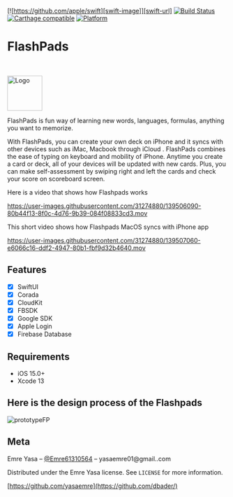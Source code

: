 
[![https://github.com/apple/swift][swift-image]][swift-url]
[![Build Status][travis-image]][travis-url]
[![Carthage compatible](https://img.shields.io/badge/Carthage-compatible-4BC51D.svg?style=flat)](https://github.com/Carthage/Carthage)
[![Platform](https://img.shields.io/cocoapods/p/LFAlertController.svg?style=flat)](http://cocoapods.org/pods/LFAlertController)


# FlashPads
<br />
<p>
  <a href="https://github.com/alexanderritik/Best-README-Template">
    <img src="https://user-images.githubusercontent.com/31274880/139500713-88171956-8d46-4df1-86e2-eb26c2730eaa.png" alt="Logo" width="80" height="80">
  </a>
  <p>
FlashPads is fun way of learning new words, languages, formulas, anything you want to memorize.  </p>

<p> With FlashPads, you can create your own deck on iPhone and it syncs with other devices such as iMac, Macbook through iCloud . FlashPads combines the ease of typing on keyboard and mobility of iPhone. Anytime you create a card or deck, all of your devices will be updated with new cards. Plus, you can make self-assessment by swiping right and left the cards and check your score on scoreboard screen.</p>
</p>

Here is a video that shows how Flashpads works

<p>

https://user-images.githubusercontent.com/31274880/139506090-80b44f13-8f0c-4d76-9b39-084f08833cd3.mov




</p>
This short video shows how Flashpads MacOS syncs with iPhone app


https://user-images.githubusercontent.com/31274880/139507060-e6066c16-ddf2-4947-80b1-fbf9d32b4640.mov


## Features

- [x] SwiftUI
- [x] Corada
- [x] CloudKit
- [x] FBSDK
- [x] Google SDK
- [x] Apple Login
- [x] Firebase Database

## Requirements

- iOS 15.0+
- Xcode 13

##  Here is the design process of the Flashpads

![prototypeFP](https://user-images.githubusercontent.com/31274880/139513034-8d59e655-ccd9-4eda-a98e-3b2046cf4433.png)


## Meta

Emre Yasa – [@Emre61310564](https://twitter.com/Emre61310564) – yasaemre01@gmail..com

Distributed under the Emre Yasa license. See ``LICENSE`` for more information.

[https://github.com/yasaemre](https://github.com/dbader/)

[swift-image]:https://img.shields.io/badge/swift-3.0-orange.svg
[swift-url]: https://swift.org/
[license-image]: https://img.shields.io/badge/License-MIT-blue.svg
[license-url]: LICENSE
[travis-image]: https://img.shields.io/travis/dbader/node-datadog-metrics/master.svg?style=flat-square
[travis-url]: https://travis-ci.org/dbader/node-datadog-metrics
[codebeat-image]: https://codebeat.co/badges/c19b47ea-2f9d-45df-8458-b2d952fe9dad
[codebeat-url]: https://codebeat.co/projects/github-com-vsouza-awesomeios-com
